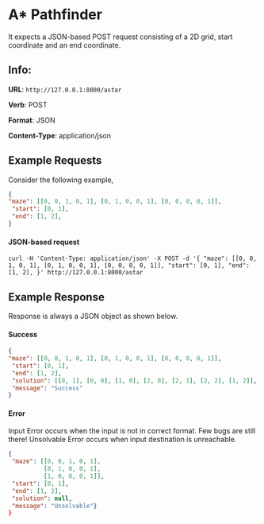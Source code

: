 # A* Pathfinder

It expects a JSON-based POST request consisting of a 2D grid, start coordinate and an end coordinate.

## Info:

**URL**: `http://127.0.0.1:8000/astar`

**Verb**: POST

**Format**: JSON

**Content-Type**: application/json


## Example Requests

Consider the following example, 
```json
{
"maze": [[0, 0, 1, 0, 1], [0, 1, 0, 0, 1], [0, 0, 0, 0, 1]], 
 "start": [0, 1], 
 "end": [1, 2], 
}
```

#### JSON-based request

`curl -H 'Content-Type: application/json' -X POST -d '{ "maze": [[0, 0, 1, 0, 1], [0, 1, 0, 0, 1], [0, 0, 0, 0, 1]], "start": [0, 1], "end": [1, 2], }' http://127.0.0.1:8000/astar`

## Example Response

Response is always a JSON object as shown below.

#### Success
```json
{
"maze": [[0, 0, 1, 0, 1], [0, 1, 0, 0, 1], [0, 0, 0, 0, 1]], 
 "start": [0, 1], 
 "end": [1, 2], 
 "solution": [[0, 1], [0, 0], [1, 0], [2, 0], [2, 1], [2, 2], [1, 2]],
 "message": "Success"
}
```


#### Error
Input Error occurs when the input is not in correct format. Few bugs are still there!
Unsolvable Error occurs when input destination is unreachable.
```json
{
 "maze": [[0, 0, 1, 0, 1], 
          [0, 1, 0, 0, 1], 
          [1, 0, 0, 0, 1]], 
 "start": [0, 1],  
 "end": [1, 2], 
 "solution": null, 
 "message": "Unsolvable"}
}
```
